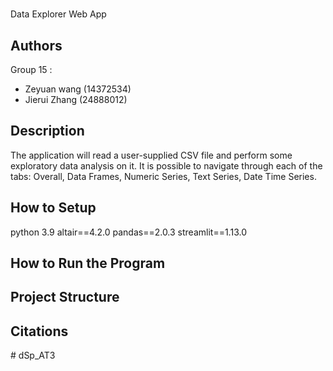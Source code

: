 # <project title>
Data Explorer Web App

## Authors
Group 15 : 
- Zeyuan wang (14372534)
- Jierui Zhang (24888012)

## Description
<What your application does>
The application will read a user-supplied CSV file and perform some exploratory data analysis on it. It is possible to navigate through each of the tabs: Overall, Data Frames, Numeric Series, Text Series, Date Time Series.
<Some of the challenges you faced>

<Some of the features you hope to implement in the future>


## How to Setup
<Provide a step-by-step description of how to get the development environment set and running.>
  
<Which Python version you used>
  python 3.9
<Which packages and version you used>
altair==4.2.0
pandas==2.0.3
streamlit==1.13.0
  
## How to Run the Program
<Provide instructions and examples>

## Project Structure
<List all folders and files of this project and provide quick description for each of them>

## Citations
<Mention authors and provide links code you source externally>
#   d S p _ A T 3 
 
 
